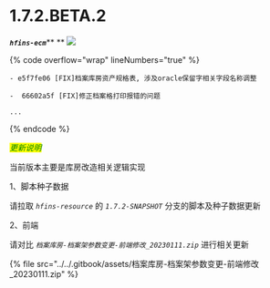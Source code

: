 # 1.7.2.BETA.2

_**`hfins-ecm`**_** ** ![](https://img.shields.io/badge/-1.7.2.BETA.2-brightgreen)

{% code overflow="wrap" lineNumbers="true" %}
```log
- e5f7fe06 [FIX]档案库房资产规格表, 涉及oracle保留字相关字段名称调整

-  66602a5f [FIX]修正档案格打印报错的问题

...
```
{% endcode %}

_<mark style="color:green;"></mark>_

_<mark style="color:green;">更新说明</mark>_

当前版本主要是库房改造相关逻辑实现

1、脚本种子数据

请拉取 _`hfins-resource`_ 的 _`1.7.2-SNAPSHOT`_  分支的脚本及种子数据更新



2、前端

请对比 _`档案库房-档案架参数变更-前端修改_20230111.zip`_ 进行相关更新

{% file src="../../.gitbook/assets/档案库房-档案架参数变更-前端修改_20230111.zip" %}





